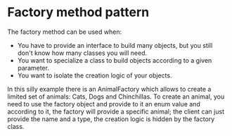 # Factory method pattern

The factory method can be used when:

- You have to provide an interface to build many objects, but you still don't know how many classes you will need.
- You want to specialize a class to build objects according to a given parameter.
- You want to isolate the creation logic of your objects.

In this silly example there is an AnimalFactory which allows to create a limited set of animals: Cats, Dogs and Chinchillas.
To create an animal, you need to use the factory object and provide to it an enum value and according to it, the factory will provide a specific animal; the client can just provide the name and a type, the creation logic is hidden by the factory class.
